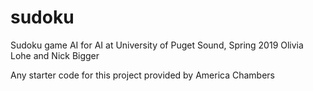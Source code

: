 # sudoku
Sudoku game AI for AI at University of Puget Sound, Spring 2019
Olivia Lohe and Nick Bigger

Any starter code for this project provided by America Chambers
